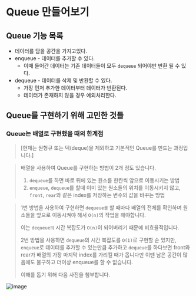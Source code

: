 # Queue 만들어보기

## Queue 기능 목록

- 데이터를 담을 공간을 가지고있다.
- enqueue - 데이터를 추가할 수 있다.
    - 이때 들어간 데이터는 기존 데이터들이 모두 `dequeue` 되어야만 반환 될 수 있다.
- dequeue - 데이터를 삭제 및 반환할 수 있다.
    - 가장 먼저 추가한 데이터부터 데이터가 반환된다.
    - 데이터가 존재하지 않을 경우 예외처리한다.

## Queue를 구현하기 위해 고민한 것들

### Queue는 배열로 구현했을 때의 한계점

> [현재는 원형큐 또는 덱(deque)을 제외하고 기본적인 Queue를 만드는 과정입니다.]

> 배열을 사용하여 Queue를 구현하는 방법이 2개 정도 있습니다.
> 1. `dequeue`를 하면 바로 뒤에 있는 원소를 한칸씩 앞으로 이동시키는 방법
> 2. `enqueue`, `dequeue`를 할때 이미 있는 원소들의 위치를 이동시키지 않고, `front`, `rear`와 같은 index를 저장하는 변수의 값을 바꾸는 방법

> 1번 방법을 사용하여 구현하면 `dequeue를` 할 때마다 배열의 전체를 확인하며 원소들을 앞으로 이동시켜야 해서 `O(n)`의 작업을 해야합니다.
>
> 이는 `dequeue의` 시간 복잡도가 `O(n)`이 되어버리기 때문에 비효율적입니다.
>
> 2번 방법을 사용하면 `dequeue`의 시간 복잡도를 `O(1)`로 구현할 순 있지만, `enqueue`로 데이터를 추가할 수 있는만큼 추가하고 `dequeue`를 하다보면 front와 rear가 배열의 가장
> 마지막 index를 가리킬 때가 옵니다만 이땐 남은 공간이 많음에도 불구하고 더이상 enqueue를 할 수 없습니다.
>
> 이해를 돕기 위해 다음 사진을 첨부합니다.

![image](https://github.com/no1msh/Data-Structure-Study/assets/22425650/8165d973-dcbc-43e4-987e-8f52fe3b888a)
